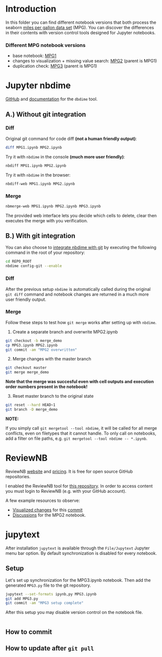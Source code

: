 # Introduction

In this folder you can find different notebook versions that both process the seaborn [miles per gallon data set](https://seaborn.pydata.org/examples/scatter_bubbles.html) (MPG). You can discover the differences in their contents with version control tools designed for Jupyter notebooks.

### Different MPG notebook versions

- base notebook: [MPG1](MPG1.ipynb)
- changes to visualization + missing value search: [MPG2](MPG2.ipynb) (parent is MPG1)
- duplication check: [MPG3](MPG3.ipynb) (parent is MPG1)

# Jupyter nbdime

[GitHub](https://github.com/jupyter/nbdime) and [documentation](https://nbdime.readthedocs.io/en/latest) for the `dbdime` tool.

## A.) Without git integration

### Diff

Original git command for code diff **(not a human friendly output)**:

```bash
diff MPG1.ipynb MPG2.ipynb
```

Try it with `nbdime` in the console **(much more user friendly)**:

```bash
nbdiff MPG1.ipynb MPG2.ipynb
```

Try it with `nbdime` in the browser:

```bash
nbdiff-web MPG1.ipynb MPG2.ipynb
```

### Merge

```bash
nbmerge-web MPG1.ipynb MPG2.ipynb MPG3.ipynb
```

The provided web interface lets you decide which cells to delete, clear then executes the merge with you verification.

## B.) With git integration

You can also choose to [integrate nbdime with git](https://nbdime.readthedocs.io/en/latest/vcs.html#git-integration) by executing the following command in the root of your repository:

```bash
cd REPO_ROOT
nbdime config-git --enable
```

### Diff

After the previous setup `nbdime` is automatically called during the original `git diff` command and notebook changes are returned in a much more user friendly output.

### Merge

Follow these steps to test how `git merge` works after setting up with `nbdime`.

1. Create a separate branch and overwrite MPG2.ipynb

```bash
git checkout -b merge_demo
cp MPG3.ipynb MPG2.ipynb
git commit -am "MPG2 overwritten"
```

2. Merge changes with the master branch

```bash
git checkout master
git merge merge_demo
```

**Note that the merge was succesful even with cell outputs and execution order numbers present in the notebook!**

3. Reset master branch to the original state

```bash
git reset --hard HEAD~1
git branch -D merge_demo
```

**NOTE:**

If you simply call `git mergetool --tool nbdime`, it will be called for all merge conflicts, even on filetypes that it cannot handle. To only call on notebooks, add a filter on file paths, e.g. `git mergetool --tool nbdime -- *.ipynb`.


# ReviewNB

ReviewNB [website](https://www.reviewnb.com/) and [pricing](https://www.reviewnb.com/#pricing). It is free for open source GitHub repositories.

I enabled the ReviewNB tool for [this repository](https://app.reviewnb.com/ferencberes/ds-tools). In order to access content you must login to ReviewNB (e.g. with your GitHub account).

A few example resources to observe:
- [Visualized changes](https://app.reviewnb.com/ferencberes/ds-tools/commit/a960951319bc1470e4459df5f5b6a7fa52ac1869/) for this [commit](https://github.com/ferencberes/ds-tools/commit/a960951319bc1470e4459df5f5b6a7fa52ac1869)
- [Discussions](https://app.reviewnb.com/ferencberes/ds-tools/blob/master/version_control%2FMPG2.ipynb/file) for the MPG2 notebook.

# jupytext

After installation `jupytext` is available through the `File/Jupytext` Jupyter menu bar option. By default synchronization is disabled for every notebook.

## Setup

Let's set up synchronization for the MPG3.ipynb notebook. Then add the generated `MPG3.py` file to the git repository.

```bash
jupytext --set-formats ipynb,py MPG3.ipynb
git add MPG3.py
git commit -am "MPG3 setup complete"
```

After this setup you may disable version control on the notebook file.

```bash

```

## How to commit




## How to update after `git pull`



